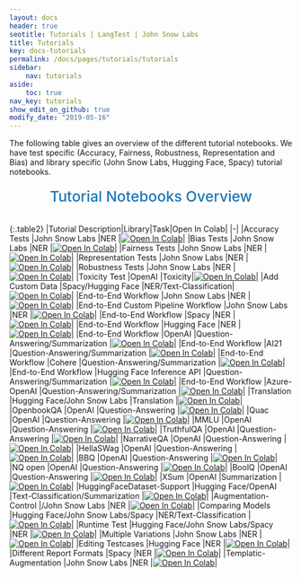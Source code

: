 ```yaml
---
layout: docs
header: true
seotitle: Tutorials | LangTest | John Snow Labs
title: Tutorials
key: docs-tutorials
permalink: /docs/pages/tutorials/tutorials
sidebar:
    nav: tutorials
aside:
    toc: true
nav_key: tutorials
show_edit_on_github: true
modify_date: "2019-05-16"
---
```


<div class="main-docs" markdown="1"><div class="h3-box" markdown="1">
The following table gives an overview of the different tutorial notebooks. We have test specific (Accuracy, Fairness, Robustness, Representation and Bias) and library specific (John Snow Labs, Hugging Face, Spacy) tutorial notebooks.

</div><div class="h3-box" markdown="1">

<div class="heading" id="tutorials"> Tutorial Notebooks Overview </div>


{:.table2}
|Tutorial Description|Library|Task|Open In Colab|
|-|
|Accuracy Tests                             |John Snow Labs   |NER    |[![Open In Colab](https://colab.research.google.com/assets/colab-badge.svg)](https://colab.research.google.com/github/JohnSnowLabs/langtest/blob/release%2F1.0.0/demo/tutorials/test-specific-notebooks/Accuracy_Demo.ipynb)|
|Bias Tests                                 |John Snow Labs   |NER    |[![Open In Colab](https://colab.research.google.com/assets/colab-badge.svg)](https://colab.research.google.com/github/JohnSnowLabs/langtest/blob/release%2F1.0.0/demo/tutorials/test-specific-notebooks/Bias_Demo.ipynb)|
|Fairness Tests                             |John Snow Labs   |NER    |[![Open In Colab](https://colab.research.google.com/assets/colab-badge.svg)](https://colab.research.google.com/github/JohnSnowLabs/langtest/blob/release%2F1.0.0/demo/tutorials/test-specific-notebooks/Fairness_Demo.ipynb)|
|Representation Tests                       |John Snow Labs   |NER    |[![Open In Colab](https://colab.research.google.com/assets/colab-badge.svg)](https://colab.research.google.com/github/JohnSnowLabs/langtest/blob/release%2F1.0.0/demo/tutorials/test-specific-notebooks/Representation_Demo.ipynb)|
|Robustness Tests                           |John Snow Labs   |NER    |[![Open In Colab](https://colab.research.google.com/assets/colab-badge.svg)](https://colab.research.google.com/github/JohnSnowLabs/langtest/blob/release%2F1.0.0/demo/tutorials/test-specific-notebooks/Robustness_DEMO.ipynb)|
|Toxicity Test                              |OpenAI           |Toxicity|[![Open In Colab](https://colab.research.google.com/assets/colab-badge.svg)](https://colab.research.google.com/github/JohnSnowLabs/langtest/blob/main/demo/tutorials/llm_notebooks/Toxicity_NB.ipynb)|
|Add Custom Data                               |Spacy/Hugging Face            |NER/Text-Classification|[![Open In Colab](https://colab.research.google.com/assets/colab-badge.svg)](https://colab.research.google.com/github/JohnSnowLabs/langtest/blob/main/demo/tutorials/test-specific-notebooks/Add_Custom_Data_Demo.ipynb)|
|End-to-End Workflow                        |John Snow Labs   |NER    |[![Open In Colab](https://colab.research.google.com/assets/colab-badge.svg)](https://colab.research.google.com/github/JohnSnowLabs/langtest/blob/release%2F1.0.0/demo/tutorials/end-to-end-notebooks/JohnSnowLabs_RealWorld_Notebook.ipynb)|
|End-to-End Custom Pipeline Workflow        |John Snow Labs   |NER    |[![Open In Colab](https://colab.research.google.com/assets/colab-badge.svg)](https://colab.research.google.com/github/JohnSnowLabs/langtest/blob/release%2F1.0.0/demo/tutorials/end-to-end-notebooks/JohnSnowLabs_RealWorld_Custom_Pipeline_Notebook.ipynb)|
|End-to-End Workflow                        |Spacy            |NER    |[![Open In Colab](https://colab.research.google.com/assets/colab-badge.svg)](https://colab.research.google.com/github/JohnSnowLabs/langtest/blob/release%2F1.0.0/demo/tutorials/end-to-end-notebooks/Spacy_Real_World_Notebook.ipynb)|
|End-to-End Workflow                        |Hugging Face     |NER    |[![Open In Colab](https://colab.research.google.com/assets/colab-badge.svg)](https://colab.research.google.com/github/JohnSnowLabs/langtest/blob/main/demo/tutorials/end-to-end-notebooks/HuggingFace_Real_World_Notebook.ipynb)|
|End-to-End Workflow                        |OpenAI           |Question-Answering/Summarization     |[![Open In Colab](https://colab.research.google.com/assets/colab-badge.svg)](https://colab.research.google.com/github/JohnSnowLabs/langtest/blob/main/demo/tutorials/OpenAI_QA_Summarization_Testing_Notebook.ipynb)|
|End-to-End Workflow                        |AI21             |Question-Answering/Summarization     |[![Open In Colab](https://colab.research.google.com/assets/colab-badge.svg)](https://colab.research.google.com/github/JohnSnowLabs/langtest/blob/main/demo/tutorials/AI21_QA_Summarization_Testing_Notebook.ipynb)|
|End-to-End Workflow                        |Cohere           |Question-Answering/Summarization     |[![Open In Colab](https://colab.research.google.com/assets/colab-badge.svg)](https://colab.research.google.com/github/JohnSnowLabs/langtest/blob/main/demo/tutorials/Cohere_QA_Summarization_Testing_Notebook.ipynb)|
|End-to-End Workflow                        |Hugging Face Inference API          |Question-Answering/Summarization     |[![Open In Colab](https://colab.research.google.com/assets/colab-badge.svg)](https://colab.research.google.com/github/JohnSnowLabs/langtest/blob/main/demo/tutorials/HuggingFaceHub_QA_Summarization_Testing_Notebook.ipynb)|
|End-to-End Workflow                        |Azure-OpenAI           |Question-Answering/Summarization    |[![Open In Colab](https://colab.research.google.com/assets/colab-badge.svg)](https://colab.research.google.com/github/JohnSnowLabs/langtest/blob/main/demo/tutorials/Azure_OpenAI_QA_Summarization_Testing_Notebook.ipynb)|
|Translation                                |Hugging Face/John Snow Labs           |Translation   |[![Open In Colab](https://colab.research.google.com/assets/colab-badge.svg)](https://colab.research.google.com/github/JohnSnowLabs/langtest/blob/main/demo/tutorials/task-specific-notebooks/Translation_Notebook.ipynb)|
|OpenbookQA                                 |OpenAI           |Question-Answering    |[![Open In Colab](https://colab.research.google.com/assets/colab-badge.svg)](https://colab.research.google.com/github/JohnSnowLabs/langtest/blob/main/demo/tutorials/llm_notebooks/dataset-notebooks/OpenbookQA_dataset.ipynb)|
|Quac                                       |OpenAI           |Question-Answering    |[![Open In Colab](https://colab.research.google.com/assets/colab-badge.svg)](https://colab.research.google.com/github/JohnSnowLabs/langtest/blob/main/demo/tutorials/llm_notebooks/dataset-notebooks/quac_dataset.ipynb)|
|MMLU                                       |OpenAI           |Question-Answering    |[![Open In Colab](https://colab.research.google.com/assets/colab-badge.svg)](https://colab.research.google.com/github/JohnSnowLabs/langtest/blob/main/demo/tutorials/llm_notebooks/dataset-notebooks/mmlu_dataset.ipynb)|
|TruthfulQA                                 |OpenAI           |Question-Answering    |[![Open In Colab](https://colab.research.google.com/assets/colab-badge.svg)](https://colab.research.google.com/github/JohnSnowLabs/langtest/blob/main/demo/tutorials/llm_notebooks/dataset-notebooks/TruthfulQA_dataset.ipynb)|
|NarrativeQA                                |OpenAI           |Question-Answering    |[![Open In Colab](https://colab.research.google.com/assets/colab-badge.svg)](https://colab.research.google.com/github/JohnSnowLabs/langtest/blob/main/demo/tutorials/llm_notebooks/dataset-notebooks/NarrativeQA_Question_Answering.ipynb)|
|HellaSWag                                  |OpenAI           |Question-Answering    |[![Open In Colab](https://colab.research.google.com/assets/colab-badge.svg)](https://colab.research.google.com/github/JohnSnowLabs/langtest/blob/main/demo/tutorials/llm_notebooks/dataset-notebooks/HellaSwag_Question_Answering.ipynb)|
|BBQ                                  |OpenAI           |Question-Answering    |[![Open In Colab](https://colab.research.google.com/assets/colab-badge.svg)](https://colab.research.google.com/github/JohnSnowLabs/langtest/blob/main/demo/tutorials/llm_notebooks/dataset-notebooks/BBQ_dataset.ipynb)|
|NQ open                                 |OpenAI           |Question-Answering    |[![Open In Colab](https://colab.research.google.com/assets/colab-badge.svg)](https://colab.research.google.com/github/JohnSnowLabs/langtest/blob/main/demo/tutorials/llm_notebooks/dataset-notebooks/NQ_open_dataset.ipynb)|
|BoolQ                                  |OpenAI           |Question-Answering    |[![Open In Colab](https://colab.research.google.com/assets/colab-badge.svg)](https://colab.research.google.com/github/JohnSnowLabs/langtest/blob/main/demo/tutorials/llm_notebooks/dataset-notebooks/BoolQ_dataset.ipynb)|
|XSum                                  |OpenAI           |Summarization    |[![Open In Colab](https://colab.research.google.com/assets/colab-badge.svg)](https://colab.research.google.com/github/JohnSnowLabs/langtest/blob/main/demo/tutorials/llm_notebooks/dataset-notebooks/XSum_dataset.ipynb)|
|HuggingFaceDataset-Support                 |Hugging Face/OpenAI           |Text-Classification/Summarization   |[![Open In Colab](https://colab.research.google.com/assets/colab-badge.svg)](https://colab.research.google.com/github/JohnSnowLabs/langtest/blob/main/demo/tutorials/misc/HuggingFace_Dataset_Notebook.ipynb)|
|Augmentation-Control                             |/John Snow Labs          |NER   |[![Open In Colab](https://colab.research.google.com/assets/colab-badge.svg)](https://colab.research.google.com/github/JohnSnowLabs/langtest/blob/main/demo/tutorials/misc/Augmentation_Control_Notebook.ipynb)|
|Comparing Models                           |Hugging Face/John Snow Labs/Spacy           |NER/Text-Classification   |[![Open In Colab](https://colab.research.google.com/assets/colab-badge.svg)](https://colab.research.google.com/github/JohnSnowLabs/langtest/blob/main/demo/tutorials/misc/Comparing_Models_Notebook.ipynb)|
|Runtime Test                               |Hugging Face/John Snow Labs/Spacy           |NER   |[![Open In Colab](https://colab.research.google.com/assets/colab-badge.svg)](https://colab.research.google.com/github/JohnSnowLabs/langtest/blob/main/demo/tutorials/misc/RuntimeTest_Notebook.ipynb)|
|Multiple Variations                        |John Snow Labs           |NER   |[![Open In Colab](https://colab.research.google.com/assets/colab-badge.svg)](https://colab.research.google.com/github/JohnSnowLabs/langtest/blob/main/demo/tutorials/misc/Multiple_Variations_Notebook.ipynb)|
|Editing Testcases                          |Hugging Face           |NER   |[![Open In Colab](https://colab.research.google.com/assets/colab-badge.svg)](https://colab.research.google.com/github/JohnSnowLabs/langtest/blob/main/demo/tutorials/misc/Editing_TestCases_Notebook.ipynb)|
|Different Report Formats                   |Spacy    |NER |[![Open In Colab](https://colab.research.google.com/assets/colab-badge.svg)](https://colab.research.google.com/github/JohnSnowLabs/langtest/blob/main/demo/tutorials/misc/Different_Report_formats.ipynb)|
|Templatic-Augmentation                              |John Snow Labs           |NER   |[![Open In Colab](https://colab.research.google.com/assets/colab-badge.svg)](https://colab.research.google.com/github/JohnSnowLabs/langtest/blob/main/demo/tutorials/misc/Templatic_Augmentation_Notebook.ipynb)|

<style>
  .heading {
    text-align: center;
    font-size: 26px;
    font-weight: 500;
    padding-top: 20px;
    padding-bottom: 20px;
  }

  #tutorials {
    color: #1E77B7;
  }
  
</style>

</div></div>